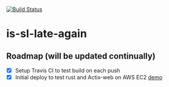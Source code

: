 [![Build Status](https://travis-ci.org/alexmitic/is-sl-late-again.svg?branch=master)](https://travis-ci.org/alexmitic/is-sl-late-again)
# is-sl-late-again

## Roadmap (will be updated continually)
- [x] Setup Travis CI to test build on each push
- [x] Initial deploy to test rust and Actix-web on AWS EC2 [demo](http://ec2-18-130-97-250.eu-west-2.compute.amazonaws.com:8080)
